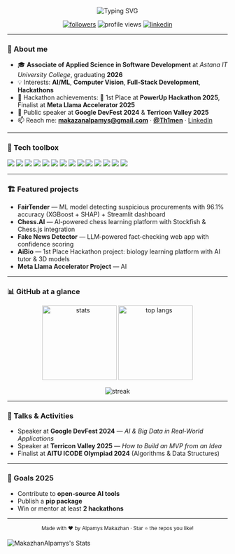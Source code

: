 <!--
⭐ GitHub Profile README for MakazhanAlpamys
-->

<p align="center">
  <img src="https://readme-typing-svg.herokuapp.com?size=28&duration=3500&color=33A1F2&center=true&vCenter=true&width=650&lines=Hi+there!+I'm+Alpamys+Makazhan+(@MakazhanAlpamys);CS+student+%7C+AI+%26+Full‑Stack+Developer+%7C+Hackathon+Winner;Welcome+to+my+GitHub+%F0%9F%91%8B" alt="Typing SVG" />
</p>

<p align="center">
  <a href="https://github.com/MakazhanAlpamys?tab=followers"><img src="https://img.shields.io/github/followers/MakazhanAlpamys?label=Followers&style=flat" alt="followers"></a>
  <img src="https://komarev.com/ghpvc/?username=MakazhanAlpamys&style=flat&label=Profile+views" alt="profile views"/>
  <a href="https://www.linkedin.com/in/alpamys-makazhan-7059682a3/"><img src="https://img.shields.io/badge/LinkedIn-Alpamys-blue" alt="linkedin"></a>
</p>

---

### 👋 About me

* 🎓 **Associate of Applied Science in Software Development** at *Astana IT University College*, graduating **2026**
* 💡 Interests: **AI/ML**, **Computer Vision**, **Full‑Stack Development**, **Hackathons**
* 🚀 Hackathon achievements: 🥇 1st Place at **PowerUp Hackathon 2025**, Finalist at **Meta Llama Accelerator 2025**
* 🎤 Public speaker at **Google DevFest 2024** & **Terricon Valley 2025**
* 📫 Reach me: **[makazanalpamys@gmail.com](mailto:makazanalpamys@gmail.com)** · **[@Th1men](https://t.me/Th1men)** · [LinkedIn](https://www.linkedin.com/in/alpamys-makazhan-7059682a3/)

---

### 🧰 Tech toolbox

<p>
  <img src="https://img.shields.io/badge/Python-3776AB?logo=python&logoColor=white"/>
  <img src="https://img.shields.io/badge/C%23-239120?logo=csharp&logoColor=white"/>
  <img src="https://img.shields.io/badge/JavaScript-F7DF1E?logo=javascript&logoColor=black"/>
  <img src="https://img.shields.io/badge/TypeScript-3178C6?logo=typescript&logoColor=white"/>
  <img src="https://img.shields.io/badge/React-20232A?logo=react&logoColor=61DAFB"/>
  <img src="https://img.shields.io/badge/Node.js-339933?logo=nodedotjs&logoColor=white"/>
  <img src="https://img.shields.io/badge/PostgreSQL-4169E1?logo=postgresql&logoColor=white"/>
  <img src="https://img.shields.io/badge/MongoDB-47A248?logo=mongodb&logoColor=white"/>
  <img src="https://img.shields.io/badge/OpenCV-5C3EE8?logo=opencv&logoColor=white"/>
  <img src="https://img.shields.io/badge/TensorFlow-FF6F00?logo=tensorflow&logoColor=white"/>
  <img src="https://img.shields.io/badge/PyTorch-EE4C2C?logo=pytorch&logoColor=white"/>
  <img src="https://img.shields.io/badge/Scikit--learn-F7931E?logo=scikitlearn&logoColor=white"/>
  <img src="https://img.shields.io/badge/Docker-2496ED?logo=docker&logoColor=white"/>
  <img src="https://img.shields.io/badge/Streamlit-FF4B4B?logo=streamlit&logoColor=white"/>
</p>

---

### 🏗️ Featured projects

* **FairTender** — ML model detecting suspicious procurements with 96.1% accuracy (XGBoost + SHAP) + Streamlit dashboard
* **Chess.AI** — AI‑powered chess learning platform with Stockfish & Chess.js integration
* **Fake News Detector** — LLM‑powered fact‑checking web app with confidence scoring
* **AiBio** — 1st Place Hackathon project: biology learning platform with AI tutor & 3D models
* **Meta Llama Accelerator Project** — AI 

---

### 📊 GitHub at a glance

<p align="center">
  <img height="170" src="https://github-readme-stats.vercel.app/api?username=MakazhanAlpamys&show_icons=true&hide_border=true" alt="stats" />
  <img height="170" src="https://github-readme-stats.vercel.app/api/top-langs/?username=MakazhanAlpamys&layout=compact&hide_border=true" alt="top langs" />
</p>

<p align="center">
  <img src="https://streak-stats.demolab.com?user=MakazhanAlpamys&hide_border=true" alt="streak" />
</p>

---

### 🎤 Talks & Activities

* Speaker at **Google DevFest 2024** — *AI & Big Data in Real‑World Applications*
* Speaker at **Terricon Valley 2025** — *How to Build an MVP from an Idea*
* Finalist at **AITU ICODE Olympiad 2024** (Algorithms & Data Structures)

---

### 🧭 Goals 2025

* Contribute to **open‑source AI tools**
* Publish a **pip package**
* Win or mentor at least **2 hackathons**

---

<p align="center">
  <sub>Made with ❤️ by Alpamys Makazhan · Star ⭐ the repos you like!</sub>
</p>

![MakazhanAlpamys's Stats](https://github-readme-stats.vercel.app/api?username=MakazhanAlpamys&theme=vue-dark&show_icons=true&hide_border=true&count_private=true)
